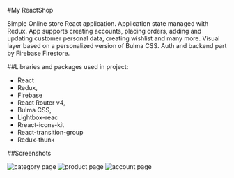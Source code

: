 #My ReactShop

Simple Online store React application.
Application state managed with Redux.
App supports creating accounts, placing orders, adding and updating customer personal data, creating wishlist and many more.
Visual layer based on a personalized version of Bulma CSS.
Auth and backend part by Firebase Firestore.

##Libraries and packages used in project:

- React
- Redux,
- Firebase
- React Router v4,
- Bulma CSS,
- Lightbox-reac
- Rreact-icons-kit
- React-transition-group
- Redux-thunk

##Screenshots

![category page](https://picoolio.net/images/2018/08/15/mrs-category9c11596251229c58.jpg)
![product page](https://picoolio.net/images/2018/08/15/mrs-productpagec9fbe1420711930a.jpg)
![account page](https://picoolio.net/images/2018/08/15/mrs-accountf865d2fc7b2f2cdb.jpg)
